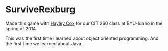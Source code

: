 SurviveRexburg
=================

Made this game with [Hayley Cox](https://github.com/carissa888) for our CIT 260 class at BYU-Idaho in the spring of 2014.

This was the first time I learned about object oriented programming. And the first time we learned about Java.



